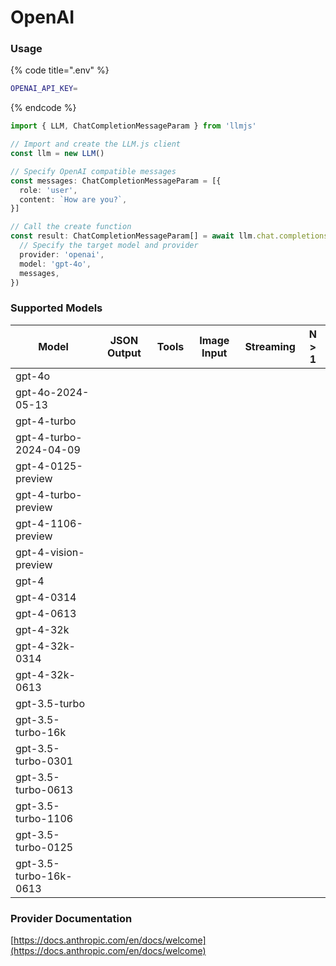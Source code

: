 # OpenAI

### Usage

{% code title=".env" %}
```bash
OPENAI_API_KEY=
```
{% endcode %}

```typescript
import { LLM, ChatCompletionMessageParam } from 'llmjs'

// Import and create the LLM.js client
const llm = new LLM()

// Specify OpenAI compatible messages
const messages: ChatCompletionMessageParam = [{
  role: 'user',
  content: `How are you?`,
}]

// Call the create function
const result: ChatCompletionMessageParam[] = await llm.chat.completions.create({
  // Specify the target model and provider
  provider: 'openai',
  model: 'gpt-4o',
  messages,
})
```

### Supported Models

| Model                  | JSON Output | Tools | Image Input | Streaming | N > 1 |
| ---------------------- | ----------- | ----- | ----------- | --------- | ----- |
| gpt-4o                 |             |       |             |           |       |
| gpt-4o-2024-05-13      |             |       |             |           |       |
| gpt-4-turbo            |             |       |             |           |       |
| gpt-4-turbo-2024-04-09 |             |       |             |           |       |
| gpt-4-0125-preview     |             |       |             |           |       |
| gpt-4-turbo-preview    |             |       |             |           |       |
| gpt-4-1106-preview     |             |       |             |           |       |
| gpt-4-vision-preview   |             |       |             |           |       |
| gpt-4                  |             |       |             |           |       |
| gpt-4-0314             |             |       |             |           |       |
| gpt-4-0613             |             |       |             |           |       |
| gpt-4-32k              |             |       |             |           |       |
| gpt-4-32k-0314         |             |       |             |           |       |
| gpt-4-32k-0613         |             |       |             |           |       |
| gpt-3.5-turbo          |             |       |             |           |       |
| gpt-3.5-turbo-16k      |             |       |             |           |       |
| gpt-3.5-turbo-0301     |             |       |             |           |       |
| gpt-3.5-turbo-0613     |             |       |             |           |       |
| gpt-3.5-turbo-1106     |             |       |             |           |       |
| gpt-3.5-turbo-0125     |             |       |             |           |       |
| gpt-3.5-turbo-16k-0613 |             |       |             |           |       |



### Provider Documentation

[https://docs.anthropic.com/en/docs/welcome](https://docs.anthropic.com/en/docs/welcome)
